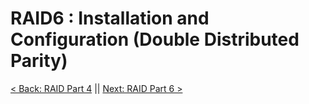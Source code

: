 # RAID6 : Installation and Configuration  (Double Distributed Parity)



[< Back: RAID Part 4](https://github.com/sxcdennis/Linux-Guides/blob/master/Raid%20Part4.md "RAID Part 4") || [Next: RAID Part 6 >](https://github.com/sxcdennis/Linux-Guides/blob/master/Raid%20Part6.md "RAID Part 6")
